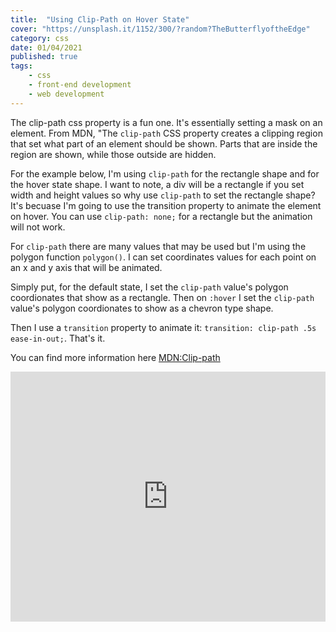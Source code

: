 ```yaml
---
title:  "Using Clip-Path on Hover State" 
cover: "https://unsplash.it/1152/300/?random?TheButterflyoftheEdge"
category: css
date: 01/04/2021
published: true
tags:
    - css
    - front-end development
    - web development
---
```


The clip-path css property is a fun one. It's essentially setting a mask on an element. From MDN, "The `clip-path` CSS property creates a clipping region that set what part of an element should be shown. Parts that are inside the region are shown, while those outside are hidden.

For the example below, I'm using `clip-path` for the rectangle shape and for the hover state shape. I want to note, a div will be a rectangle if you set width and height values so why use `clip-path` to set the rectangle shape? It's becuase I'm going to use the transition property to animate the element on hover. You can use `clip-path: none;` for a rectangle but the animation will not work.

For `clip-path` there are many values that may be used but I'm using the polygon function `polygon()`. I can set coordinates values for each point on an x and y axis that will be animated. 

Simply put, for the default state, I set the `clip-path` value's polygon coordionates that show as a rectangle. Then on `:hover` I set the `clip-path` value's polygon coordionates to show as a chevron type shape.

Then I use a `transition` property to animate it: `transition: clip-path .5s ease-in-out;`. That's it.

You can find more information here [MDN:Clip-path](https://developer.mozilla.org/en-US/docs/Web/CSS/clip-path)


<iframe height="400" style="width: 100%;" scrolling="no" title="Clip-Path Hovers" src="https://codepen.io/rebeccaeilering/embed/jOWqRyj?height=400&theme-id=light&default-tab=css,result" frameborder="no" loading="lazy" allowtransparency="true" allowfullscreen="true">
  See the Pen <a href='https://codepen.io/rebeccaeilering/pen/jOWqRyj'>Clip-Path Hovers</a> by Rebecca Eilering
  (<a href='https://codepen.io/rebeccaeilering'>@rebeccaeilering</a>) on <a href='https://codepen.io'>CodePen</a>.
</iframe>